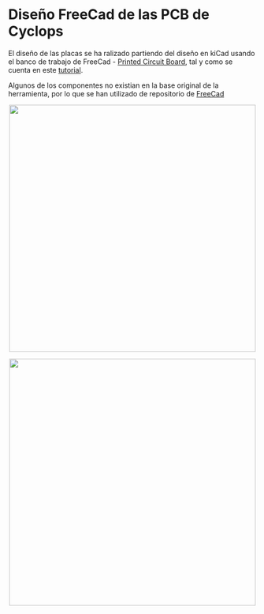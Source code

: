 # Diseño FreeCad de las PCB de Cyclops

El diseño de las placas se ha ralizado partiendo del diseño en kiCad usando el banco de trabajo de FreeCad - [Printed Circuit Board](https://sourceforge.net/projects/eaglepcb2freecad/), tal y como se cuenta en este [tutorial](http://diwo.bq.com/creando-los-modelos-3d-de-nuestros-circuitos-con-freecad/).

Algunos de los componentes no existian en la base original de la herramienta, por lo que se han utilizado de repositorio de [FreeCad](https://github.com/FreeCAD/FreeCAD-library)

<p align="center">
<img src="images/PCBMain_1.jpg" width="500" align = "center">
</p>

<p align="center">
<img src="images/PCBSensores_1.jpg" width="500" align = "center">
</p>
